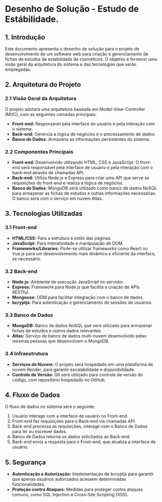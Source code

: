 # Desenho de Solução - Estudo de Estábilidade.

## 1. Introdução

Este documento apresenta o desenho de solução para o projeto de desenvolvimento de um software web para criação e gerenciamento de fichas de estudos de estabilidade de cosméticos. O objetivo é fornecer uma visão geral da arquitetura do sistema e das tecnologias que serão empregadas.

## 2. Arquitetura do Projeto

### 2.1 Visão Geral da Arquitetura

O projeto adotará uma arquitetura baseada em Model-View-Controller (MVC), com as seguintes camadas principais:

- **Front-end:** Responsável pela interface do usuário e pela interação com o sistema.
- **Back-end:** Gerencia a lógica de negócios e o processamento de dados.
- **Banco de Dados:** Armazena as informações persistentes do sistema.

### 2.2 Componentes Principais

- **Front-end:** Desenvolvido utilizando HTML, CSS e JavaScript. O front-end será responsável pela interface de usuário e pela interação com o back-end através de chamadas API.
- **Back-end:** Utiliza Node.js e Express para criar uma API que serve as requisições do front-end e realiza a lógica de negócios.
- **Banco de Dados:** MongoDB será utilizado como banco de dados NoSQL para armazenar as fichas de estudos e outras informações necessárias. O banco será com o serviço em nuvem Atlas.

## 3. Tecnologias Utilizadas

### 3.1 Front-end

- **HTML/CSS:** Para a estrutura e estilo das páginas.
- **JavaScript:** Para interatividade e manipulação de DOM.
- **Frameworks/Libraries:** Pode-se utilizar frameworks como React ou Vue.js para um desenvolvimento mais dinâmico e eficiente da interface, se necessário.

### 3.2 Back-end

- **Node.js:** Ambiente de execução JavaScript no servidor.
- **Express:** Framework para Node.js que facilita a criação de APIs RESTful.
- **Mongoose:** ODM para facilitar integração com o banco de dados.
- **bcryptjs:** Para autenticação e gerenciamento de sessões de usuários.

### 3.3 Banco de Dados

- **MongoDB:** Banco de dados NoSQL que será utilizado para armazenar fichas de estudos e outros dados relevantes.
- **Atlas:** Serviço de banco de dados multi-nuvem desenvolvido pelas mesmas pessoas que desenvolvem o MongoDB.

### 3.4 Infraestrutura

- **Serviços de Nuvem:** O projeto será hospedado em uma plataforma de nuvem Render, para garantir escalabilidade e disponibilidade.
- **Controle de Versão:** Git será utilizado para controle de versão do código, com repositório hospedado no GitHub.

## 4. Fluxo de Dados

O fluxo de dados no sistema será o seguinte:

1. Usuário interage com a interface de usuário no Front-end.
2. Front-end faz requisições para o Back-end via chamadas API.
3. Back-end processa as requisições, interage com o Banco de Dados para ler ou escrever dados.
4. Banco de Dados retorna os dados solicitados ao Back-end.
5. Back-end envia a resposta para o Front-end, que atualiza a interface de usuário.

## 5. Segurança

- **Autenticação e Autorização:** Implementação de bcryptjs para garantir que apenas usuários autorizados acessem determinadas funcionalidades.
- **Proteção contra Ataques:** Medidas para proteger contra ataques comuns, como SQL Injection e Cross-Site Scripting (XSS).
